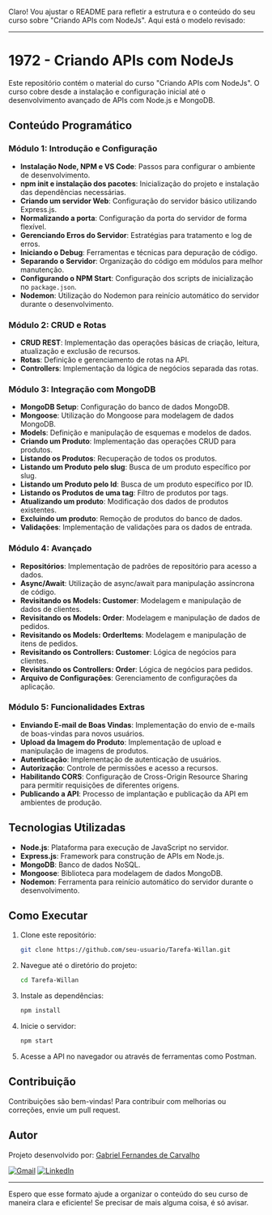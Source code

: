 Claro! Vou ajustar o README para refletir a estrutura e o conteúdo do seu curso sobre "Criando APIs com NodeJs". Aqui está o modelo revisado:

---

# 1972 - Criando APIs com NodeJs

Este repositório contém o material do curso "Criando APIs com NodeJs". O curso cobre desde a instalação e configuração inicial até o desenvolvimento avançado de APIs com Node.js e MongoDB.

## Conteúdo Programático

### Módulo 1: Introdução e Configuração
- **Instalação Node, NPM e VS Code**: Passos para configurar o ambiente de desenvolvimento.
- **npm init e instalação dos pacotes**: Inicialização do projeto e instalação das dependências necessárias.
- **Criando um servidor Web**: Configuração do servidor básico utilizando Express.js.
- **Normalizando a porta**: Configuração da porta do servidor de forma flexível.
- **Gerenciando Erros do Servidor**: Estratégias para tratamento e log de erros.
- **Iniciando o Debug**: Ferramentas e técnicas para depuração de código.
- **Separando o Servidor**: Organização do código em módulos para melhor manutenção.
- **Configurando o NPM Start**: Configuração dos scripts de inicialização no `package.json`.
- **Nodemon**: Utilização do Nodemon para reinício automático do servidor durante o desenvolvimento.

### Módulo 2: CRUD e Rotas
- **CRUD REST**: Implementação das operações básicas de criação, leitura, atualização e exclusão de recursos.
- **Rotas**: Definição e gerenciamento de rotas na API.
- **Controllers**: Implementação da lógica de negócios separada das rotas.

### Módulo 3: Integração com MongoDB
- **MongoDB Setup**: Configuração do banco de dados MongoDB.
- **Mongoose**: Utilização do Mongoose para modelagem de dados MongoDB.
- **Models**: Definição e manipulação de esquemas e modelos de dados.
- **Criando um Produto**: Implementação das operações CRUD para produtos.
- **Listando os Produtos**: Recuperação de todos os produtos.
- **Listando um Produto pelo slug**: Busca de um produto específico por slug.
- **Listando um Produto pelo Id**: Busca de um produto específico por ID.
- **Listando os Produtos de uma tag**: Filtro de produtos por tags.
- **Atualizando um produto**: Modificação dos dados de produtos existentes.
- **Excluindo um produto**: Remoção de produtos do banco de dados.
- **Validações**: Implementação de validações para os dados de entrada.

### Módulo 4: Avançado
- **Repositórios**: Implementação de padrões de repositório para acesso a dados.
- **Async/Await**: Utilização de async/await para manipulação assíncrona de código.
- **Revisitando os Models: Customer**: Modelagem e manipulação de dados de clientes.
- **Revisitando os Models: Order**: Modelagem e manipulação de dados de pedidos.
- **Revisitando os Models: OrderItems**: Modelagem e manipulação de itens de pedidos.
- **Revisitando os Controllers: Customer**: Lógica de negócios para clientes.
- **Revisitando os Controllers: Order**: Lógica de negócios para pedidos.
- **Arquivo de Configurações**: Gerenciamento de configurações da aplicação.

### Módulo 5: Funcionalidades Extras
- **Enviando E-mail de Boas Vindas**: Implementação do envio de e-mails de boas-vindas para novos usuários.
- **Upload da Imagem do Produto**: Implementação de upload e manipulação de imagens de produtos.
- **Autenticação**: Implementação de autenticação de usuários.
- **Autorização**: Controle de permissões e acesso a recursos.
- **Habilitando CORS**: Configuração de Cross-Origin Resource Sharing para permitir requisições de diferentes origens.
- **Publicando a API**: Processo de implantação e publicação da API em ambientes de produção.

## Tecnologias Utilizadas
- **Node.js**: Plataforma para execução de JavaScript no servidor.
- **Express.js**: Framework para construção de APIs em Node.js.
- **MongoDB**: Banco de dados NoSQL.
- **Mongoose**: Biblioteca para modelagem de dados MongoDB.
- **Nodemon**: Ferramenta para reinício automático do servidor durante o desenvolvimento.

## Como Executar

1. Clone este repositório:
   ```bash
   git clone https://github.com/seu-usuario/Tarefa-Willan.git
   ```

2. Navegue até o diretório do projeto:
   ```bash
   cd Tarefa-Willan
   ```

3. Instale as dependências:
   ```bash
   npm install
   ```

4. Inicie o servidor:
   ```bash
   npm start
   ```

5. Acesse a API no navegador ou através de ferramentas como Postman.

## Contribuição

Contribuições são bem-vindas! Para contribuir com melhorias ou correções, envie um pull request.

## Autor

Projeto desenvolvido por: [Gabriel Fernandes de Carvalho](https://github.com/gabrielgfc)

[![Gmail](https://img.shields.io/badge/-Gmail-%23333?style=for-the-badge&logo=gmail&logoColor=white)](mailto:carvalhogabrielgfc@gmail.com)
[![LinkedIn](https://img.shields.io/badge/-LinkedIn-%230077B5?style=for-the-badge&logo=linkedin&logoColor=white)](https://www.linkedin.com/in/gabriel-de-carvalho-a4b9042a0/)

---

Espero que esse formato ajude a organizar o conteúdo do seu curso de maneira clara e eficiente! Se precisar de mais alguma coisa, é só avisar.